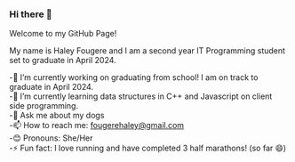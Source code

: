 ### Hi there 👋
Welcome to my GitHub Page!

My name is Haley Fougere and I am a second year IT Programming student set to graduate in April 2024.

-🔭 I’m currently working on graduating from school! I am on track to graduate in April 2024.  
-🌱 I’m currently learning data structures in C++ and Javascript on client side programming.  
-💬 Ask me about my dogs   
-📫 How to reach me: fougerehaley@gmail.com  
-😊 Pronouns: She/Her  
-⚡ Fun fact: I love running and have completed 3 half marathons! (so far 😄)
